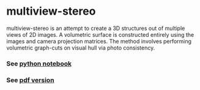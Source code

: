 # multiview-stereo
multiview-stereo is an attempt to create a 3D structures out of multiple views of 2D images. A volumetric surface is constructed entirely using the images and camera projection matrices. The method involves performing volumetric graph-cuts on visual hull via photo consistency.

### See [python notebook](https://github.com/millingab/multiview-stereo/blob/master/Project.ipynb)
### See [pdf version](https://github.com/millingab/multiview-stereo/blob/master/Project.pdf)
